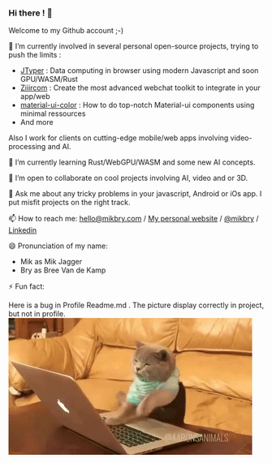 ### Hi there ! 👋

Welcome to my Github account ;-)

🔭 I’m currently involved in several personal open-source projects, trying to push the limits :
- [JTyper](https://github.com/mikbry/jtyper/projects/1) : Data computing in browser using modern Javascript and soon GPU/WASM/Rust
- [Ziiircom](https://github.com/mikbry/Ziiircom/projects/1) : Create the most advanced webchat toolkit to integrate in your app/web
- [material-ui-color](https://github.com/mikbry/material-ui-color) : How to do top-notch Material-ui components using minimal ressources
- And more

Also I work for clients on cutting-edge mobile/web apps involving video-processing and AI.

🌱 I’m currently learning Rust/WebGPU/WASM and some new AI concepts.
 
👯 I’m open to collaborate on cool projects involving AI, video and or 3D.

💬 Ask me about any tricky problems in your javascript, Android or iOs app. I put misfit projects on the right track.

📫 How to reach me: hello@mikbry.com / [My personal website](https://mikbry.com) / [@mikbry](https://twitter.com/mikbry) / [Linkedin](https://www.linkedin.com/in/mikbry)

😄 Pronunciation of my name:
- Mik as Mik Jagger
- Bry as Bree Van de Kamp

⚡ Fun fact:

Here is a bug in Profile Readme.md . The picture display correctly in project, but not in profile.
![Coding cat](/coding-cat.gif)

<!--
[Experimental] CV

**mikbry/mikbry** is a ✨ _special_ ✨ repository because its `README.md` (this file) appears on your GitHub profile.

Here are some ideas to get you started:

- 🔭 I’m currently working on ...
- 🌱 I’m currently learning ...
- 👯 I’m looking to collaborate on ...
- 🤔 I’m looking for help with ...
- 💬 Ask me about ...
- 📫 How to reach me: ...
- 😄 Pronouns: ...
- ⚡ Fun fact: ...
-->
